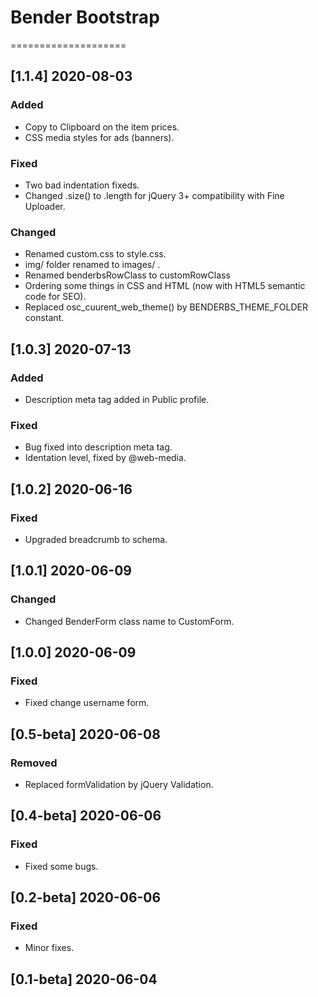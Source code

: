 # Bender Bootstrap
====================

## [1.1.4] 2020-08-03

### Added

- Copy to Clipboard on the item prices.
- CSS media styles for ads (banners).

### Fixed

- Two bad indentation fixeds.
- Changed .size() to .length for jQuery 3+ compatibility with Fine Uploader.

### Changed

- Renamed custom.css to style.css.
- img/ folder renamed to images/ .
- Renamed benderbsRowClass to customRowClass
- Ordering some things in CSS and HTML (now with HTML5 semantic code for SEO).
- Replaced osc_cuurent_web_theme() by BENDERBS_THEME_FOLDER constant.

## [1.0.3] 2020-07-13

### Added

- Description meta tag added in Public profile.

### Fixed

- Bug fixed into description meta tag.
- Identation level, fixed by @web-media.

## [1.0.2] 2020-06-16

### Fixed

- Upgraded breadcrumb to schema.

## [1.0.1] 2020-06-09

### Changed

- Changed BenderForm class name to CustomForm.

## [1.0.0] 2020-06-09

### Fixed

- Fixed change username form.

## [0.5-beta] 2020-06-08

### Removed

- Replaced formValidation by jQuery Validation.

## [0.4-beta] 2020-06-06

### Fixed

- Fixed some bugs.

## [0.2-beta] 2020-06-06

### Fixed

- Minor fixes.

## [0.1-beta] 2020-06-04
